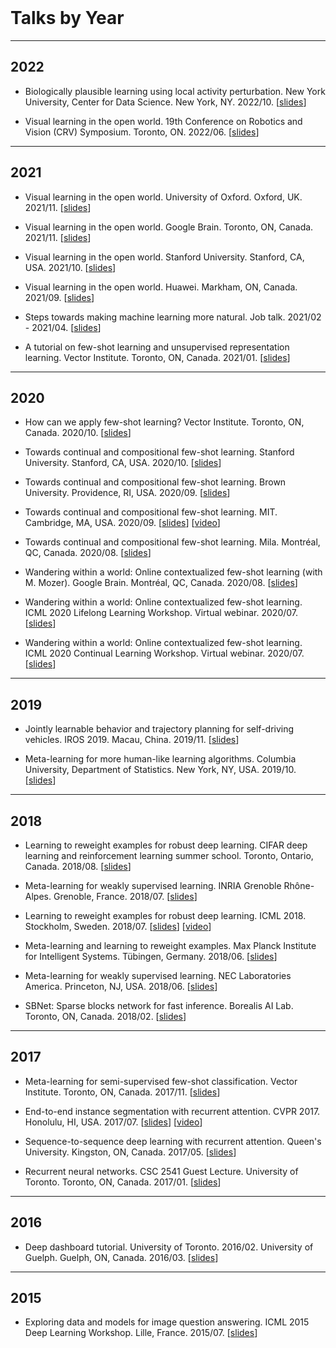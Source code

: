 <div class="ribbon">&nbsp;</div>

# Talks by Year

----------------------------------------------------------------------------

## 2022

* Biologically plausible learning using local activity perturbation.
New York University, Center for Data Science. New York, NY. 2022/10.
[[slides](https://drive.google.com/file/d/1dR9eHXZPVBh6T_2R_eFZ1vU6fQt42yK-/view?usp=sharing)]

* Visual learning in the open world.
19th Conference on Robotics and Vision (CRV) Symposium. Toronto, ON. 2022/06.
[[slides](https://drive.google.com/file/d/1cWMBA3nsrwXCuCOCIf5PuYjPSXf25nVa/view?usp=sharing)]

----------------------------------------------------------------------------

## 2021

* Visual learning in the open world.
University of Oxford. Oxford, UK. 2021/11.
[[slides](https://drive.google.com/file/d/10_vWl_ETc_dNXFNcyt6Ft-4uvRyxaLAM/view?usp=sharing)]

* Visual learning in the open world.
Google Brain. Toronto, ON, Canada. 2021/11.
[[slides](https://drive.google.com/file/d/10AQdRPe6va2-FxCrPM3bhqKW3FMRvMHU/view?usp=sharing)]

* Visual learning in the open world.
Stanford University. Stanford, CA, USA. 2021/10.
[[slides](https://drive.google.com/file/d/10-WWd-GQ3Udf_IL_d6TIlq738tj_MKtt/view?usp=sharing)]

* Visual learning in the open world.
Huawei. Markham, ON, Canada. 2021/09.
[[slides](https://drive.google.com/file/d/1-tbhhaWudQ1f-CsYXuZp5cfN3HE5W0Gr/view?usp=sharing)]

* Steps towards making machine learning more natural.
Job talk. 2021/02 -  2021/04.
[[slides](https://drive.google.com/file/d/178bE_0I_ZdSaxm6OsoxEVNJ9d12XCECS/view?usp=sharing)]

* A tutorial on few-shot learning and unsupervised representation learning.
Vector Institute. Toronto, ON, Canada. 2021/01.
[[slides](https://drive.google.com/file/d/1T-pBg9otkmsJIU6aCaaSEnQ7Ty0Gvhj2/view?usp=sharing)]

----------------------------------------------------------------------------

## 2020

* How can we apply few-shot learning?
Vector Institute. Toronto, ON, Canada. 2020/10.
[[slides](https://drive.google.com/file/d/1ih28GXJmf18EpghEq716sIL0F4BkghJS/view?usp=sharing)]

* Towards continual and compositional few-shot learning.
Stanford University. Stanford, CA, USA. 2020/10.
[[slides](https://drive.google.com/file/d/1Y8jXp0wTlWqn9pBE97btRJX7FutQOqP1/view?usp=sharing)]

* Towards continual and compositional few-shot learning.
Brown University. Providence, RI, USA. 2020/09.
[[slides](https://drive.google.com/file/d/1GjiRkDnMol3PdoxLKb5q7Oy4rDMnC0kT/view?usp=sharing)]

* Towards continual and compositional few-shot learning.
MIT. Cambridge, MA, USA. 2020/09.
[[slides](https://drive.google.com/file/d/16GXux_cX6AahqQ2yLQIWtEP8AdpDKezA/view?usp=sharing)]
[[video](https://www.youtube.com/watch?v=PhKBAkINm40)]

* Towards continual and compositional few-shot learning.
Mila. Montréal, QC, Canada. 2020/08.
[[slides](https://drive.google.com/file/d/1LNXPTJEPhzK-wNPJrev-9EaButZrYRfr/view?usp=sharing)]

* Wandering within a world: Online contextualized few-shot learning (with M.
  Mozer).
Google Brain. Montréal, QC, Canada. 2020/08.
[[slides](https://drive.google.com/file/d/1a3ceBDpyMqs8oF9WzSLjAj8-RGALdu4h/view?usp=sharing)]

* Wandering within a world: Online contextualized few-shot learning.
ICML 2020 Lifelong Learning Workshop. Virtual webinar. 2020/07.
[[slides](https://drive.google.com/file/d/1SJusk2ILF-I3q3RGSU2nEz_6BYG6GY_Q/view?usp=sharing)]

* Wandering within a world: Online contextualized few-shot learning.
ICML 2020 Continual Learning Workshop. Virtual webinar. 2020/07.
[[slides](https://drive.google.com/file/d/1HhXSVx7pJsSp1LO7W880BqMZfFSo48od/view?usp=sharing)]

----------------------------------------------------------------------------

## 2019

* Jointly learnable behavior and trajectory planning for self-driving vehicles.
IROS 2019. Macau, China. 2019/11.
[[slides](https://drive.google.com/file/d/1QzrgV5uHaoEpEMUrbPrlHE_nERHfuNvT/view?usp=sharing)]

* Meta-learning for more human-like learning algorithms.
Columbia University, Department of Statistics. New York, NY, USA. 2019/10.
[[slides](https://drive.google.com/file/d/1S6HgdAMx8_QYz5hcSf4B7tj_ZzwDd1t_/view?usp=sharing)]

----------------------------------------------------------------------------

## 2018

* Learning to reweight examples for robust deep learning.
CIFAR deep learning and reinforcement learning summer school. Toronto, Ontario, Canada. 2018/08.
[[slides](https://drive.google.com/file/d/1jWGJHjpFwjMeHrAtx6vMJ2yg973_hx3t/view?usp=sharing)]

* Meta-learning for weakly supervised learning.
INRIA Grenoble Rhône-Alpes. Grenoble, France. 2018/07.
[[slides](https://drive.google.com/file/d/1ePaNOzThOL_F7B5SZPPNWpj2IkXcNdkE/view?usp=sharing)]

* Learning to reweight examples for robust deep learning. ICML 2018. Stockholm, Sweden. 2018/07.
[[slides](https://drive.google.com/file/d/1jWGJHjpFwjMeHrAtx6vMJ2yg973_hx3t/view?usp=sharing)]
[[video](https://vimeo.com/287808016)]

* Meta-learning and learning to reweight examples.
Max Planck Institute for Intelligent Systems. Tübingen, Germany. 2018/06.
[[slides](https://drive.google.com/file/d/1nUqYGh1QKv5eyXsEStBo4bf5pQRbhFsF/view?usp=sharing)]

* Meta-learning for weakly supervised learning.
NEC Laboratories America. Princeton, NJ, USA. 2018/06.
[[slides](https://drive.google.com/file/d/14_H34NgmQ6NN8XJkn_lwK_awrypUdQvv/view?usp=sharing)]

* SBNet: Sparse blocks network for fast inference.
Borealis AI Lab. Toronto, ON, Canada. 2018/02.
[[slides](https://docs.google.com/presentation/d/1mTo8Dv3BjQwh2lNerLnwQgsa4YTrDb-O8kkAN4lcCI4/edit?usp=sharing)]

----------------------------------------------------------------------------

## 2017

* Meta-learning for semi-supervised few-shot classification.
Vector Institute. Toronto, ON, Canada. 2017/11.
[[slides](https://docs.google.com/presentation/d/16im80t2tl1mJHyvTrgMmqqWbCvPBBCmALK4tbTJFq-o/edit?usp=sharing)]

* End-to-end instance segmentation with recurrent attention.
CVPR 2017. Honolulu, HI, USA. 2017/07.
[[slides](https://drive.google.com/file/d/1SgLf0Llf9dJWx9YAQAJccVffmhahP6V3/view?usp=sharing)]
[[video](https://www.youtube.com/watch?v=oHgUowLph7E)]

* Sequence-to-sequence deep learning with recurrent attention.
Queen's University. Kingston, ON, Canada. 2017/05.
[[slides](https://docs.google.com/presentation/d/1lAKvNL4RWk00Ad4aAInniAkiWxaEwJn7cLoCFVwQuMs/edit?usp=sharing)]

* Recurrent neural networks. CSC 2541 Guest Lecture.
University of Toronto. Toronto, ON, Canada. 2017/01.
[[slides](https://docs.google.com/presentation/d/1cTfhrPa5EFtRsbKXSKv4AAmAi9lZoe0vq0Yt4oZtElc/edit?usp=sharing)]

----------------------------------------------------------------------------

## 2016

* Deep dashboard tutorial. University of Toronto. 2016/02.
University of Guelph. Guelph, ON, Canada. 2016/03.
[[slides](https://docs.google.com/presentation/d/1hWINp0UY6aAINjgmWqHmYg_Qtt13DsHL8X6J6xGq1jc/edit?usp=sharing)]

----------------------------------------------------------------------------

## 2015

* Exploring data and models for image question answering.
ICML 2015 Deep Learning Workshop. Lille, France. 2015/07.
[[slides](https://docs.google.com/presentation/d/1jEtaqod5-QgHuK09pQv2U1HrkCxFHiRbBL7a-2C6dfw/edit?usp=sharing)]

<div class="ribbon"></div>
